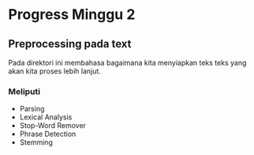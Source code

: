 # Progress Minggu 2
## Preprocessing pada text
Pada direktori ini membahasa bagaimana kita menyiapkan teks teks yang akan kita proses lebih lanjut.

### Meliputi
- Parsing
- Lexical Analysis
- Stop-Word Remover
- Phrase Detection
- Stemming
